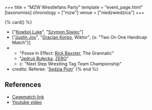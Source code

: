 +++
title = "MZW Wrestlefans Party"
template = "event_page.html"
[taxonomies]
chronology = ["mzw"]
venue = ["niedzwiedzica"]
+++

{% card() %}
- ["[Kowboj Luke](@/w/red-thunder.md)", "[Szymon Siwiec](@/w/szymon-siwiec.md)"]
- ["[Justin Joy](@/w/justin-joy.md)", "[Gracjan Korpo](@/w/gracjan-korpo.md), Wiktor",
  {s: "Two On One Handicap Match"}]
- - "Posse In Effect: [Rick Baxxter](@/w/rick-baxxter.md), The Grannatic"
  - "[Jędruś Bułecka](@/w/jedrus-bulecka.md), [ZERO](@/w/franz-engel.md)"
  - c: "Next Step Wrestling Tag Team Championship"
- credits:
    Referee: '[Sędzia Piotr](@/w/mr-b.md)'
{% end %}

## References

* [Cagematch link](https://www.cagematch.net/?id=1&nr=322458)
* [Youtube video](https://www.youtube.com/watch?v=kvemG5gWOUo)
